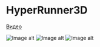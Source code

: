 # HyperRunner3D
[Видео](https://www.youtube.com/watch?v=KZxds6vG_Z4)

![Image alt](https://github.com/Sup-00/Pictures/blob/main/HyperRunner3D/1.png)
![Image alt](https://github.com/Sup-00/Pictures/blob/main/HyperRunner3D/2.png)
![Image alt](https://github.com/Sup-00/Pictures/blob/main/HyperRunner3D/3.png)
